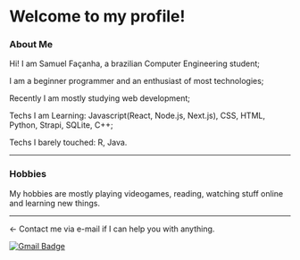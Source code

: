 # Welcome to my profile! 


### About Me

Hi! I am Samuel Façanha, a brazilian Computer Engineering student;

I am a beginner programmer and an enthusiast of most technologies;

Recently I am mostly studying web development;

Techs I am Learning: Javascript(React, Node.js, Next.js), CSS, HTML, Python, Strapi, SQLite, C++;

Techs I barely touched: R, Java.


<hr>

### Hobbies

My hobbies are mostly playing videogames, reading, watching stuff online and learning new things.

<hr>

<- Contact me via e-mail if I can help you with anything.

[![Gmail Badge](https://img.shields.io/badge/-Gmail-c14438?style=flat-square&logo=Gmail&logoColor=white&link=mailto:samufacanha@gmail.com)](mailto:samufacanha@gmail.com)
